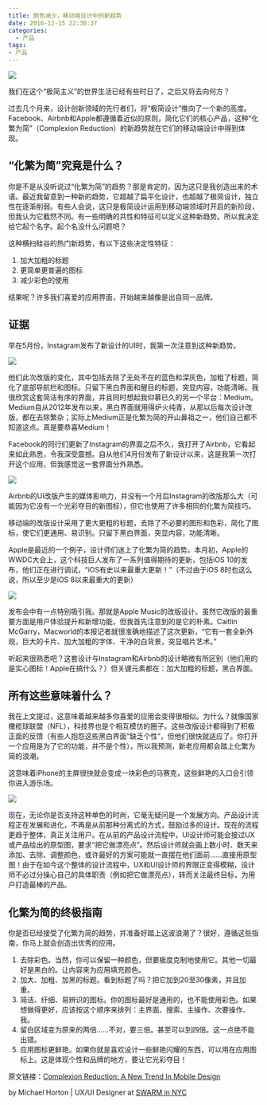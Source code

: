 ```yaml
---
title: 颜色减少，移动端设计中的新趋势
date: 2016-12-15 22:30:37
categories:
  - 产品
tags: 
- 产品
---
```


![](http://pics.naaln.com/blog/2019-01-14-032250.jpg)

我们在这个“极简主义”的世界生活已经有些时日了，之后又将去向何方？

过去几个月来，设计创新领域的先行者们，将“极简设计”推向了一个新的高度。Facebook、Airbnb和Apple都遵循着近似的原则，简化它们的核心产品，这种“化繁为简”（Complexion Reduction）的新趋势就在它们的移动端设计中得到体现。

## “化繁为简”究竟是什么？

你是不是从没听说过“化繁为简”的趋势？那是肯定的，因为这只是我创造出来的术语。最近我留意到一种新的趋势，它超越了扁平化设计，也超越了极简设计，独立性在逐渐削弱。有些人会说，这只是极简设计运用到移动端领域时开启的新阶段，但我认为它截然不同。有一些明确的共性和特征可以定义这种新趋势。所以我决定给它起个名字。起个名没什么问题吧？

这种横扫硅谷的热门新趋势，有以下这些决定性特征：

1.  加大加粗的标题
2.  更简单更普遍的图标
3.  减少彩色的使用

结果呢？许多我们喜爱的应用界面，开始越来越像是出自同一品牌。

## 证据

早在5月份，Instagram发布了新设计的UI时，我第一次注意到这种新趋势。

![](http://pics.naaln.com/blog/2019-01-14-032251.jpg)

他们此次改版的变化，其中包括去除了无处不在的蓝色和深灰色，加粗了标题，简化了底部导航栏和图标。只留下黑白界面和醒目的标题，突显内容，功能清晰。我很欣赏这套简洁有序的界面，并且同时想起我仰慕已久的另一个平台：Medium。Medium自从2012年发布以来，黑白界面就用得炉火纯青，从那以后每次设计改版，都在去除繁杂；实际上Medium正是化繁为简的开山鼻祖之一，他们自己都不知道这点。真是要恭喜Medium！

Facebook的同行们更新了Instagram的界面之后不久，我打开了Airbnb，它看起来如此熟悉，令我深受震撼。自从他们4月份发布了新设计以来，这是我第一次打开这个应用，但我感觉这一套界面分外熟悉。

![](http://pics.naaln.com/blog/2019-01-14-032252.jpg)

Airbnb的UI改版产生的媒体影响力，并没有一个月后Instagram的改版那么大（可能因为它没有一个光彩夺目的新图标），但它也使用了许多相同的化繁为简技巧。

移动端的改版设计采用了更大更粗的标题，去除了不必要的图形和色彩，简化了图标，使它们更通用、易识别。只留下黑白界面，突显内容，功能清晰。

Apple是最近的一个例子，设计师们迷上了化繁为简的趋势。本月初，Apple的WWDC大会上，这个科技巨人发布了一系列值得期待的更新，包括iOS 10的发布，他们正在进行调试，“iOS有史以来最重大更新！”（不过由于iOS 8时也这么说，所以至少是iOS 8以来最重大的更新）

![](http://pics.naaln.com/blog/2019-01-14-032253.jpg)

发布会中有一点特别吸引我。那就是Apple Music的改版设计。虽然它改版的最重要方面是用户体验提升和新增功能，但我首先注意到的是它的朴素。Caitlin McGarry，Macworld的本报记者就很准确地描述了这次更新，“它有一套全新外观，巨大的卡片、加大加粗的字体、干净的白背景，突显唱片艺术。”

听起来很熟悉吧？这套设计与Instagram和Airbnb的设计略微有所区别（他们用的是实心图标！Apple在搞什么？）但关键元素都在：加大加粗的标题，黑白界面。

## 所有这些意味着什么？

我在上文提过，这意味着越来越多你喜爱的应用会变得很相似。为什么？就像国家橄榄球联盟（NFL），科技界也是个相互模仿的圈子。这些改版设计都得到了积极正面的反馈（有些人抱怨这些黑白界面“缺乏个性”，但他们很快就适应了。你打开一个应用是为了它的功能，并不是个性），所以我预测，新老应用都会踏上化繁为简的浪潮。

这意味着iPhone的主屏很快就会变成一块彩色的马赛克，这些鲜艳的入口会引领你进入游乐场。

![](http://pics.naaln.com/blog/2019-01-14-032254.jpg)

现在，无论你是否支持这种单色的时尚，它毫无疑问是一个发展方向。产品设计流程正在发展和进化，不再是从前那种分离式的方式，鼓励过多的设计。现在的流程更趋于整体，真正关注用户。在从前的产品设计流程中，UI设计师可能会接过UX或产品给出的原型图，要求“把它做漂亮点”。然后设计师就会画上数小时、数天来添加、去除、调整颜色，或许最好的方案可能就一直摆在他们面前……直接用原型图！由于在如今这个整体的设计流程中，UX和UI设计师的界限正变得模糊，设计师不必过分操心自己的具体职责（例如把它做漂亮点），转而关注最终目标，为用户打造最棒的产品。

## 化繁为简的终极指南

你是否已经接受了化繁为简的趋势，并准备好踏上这波浪潮了？很好，遵循这些指南，你马上就会创造出优秀的应用。

1.  去除彩色。当然，你可以保留一种颜色，但要极度克制地使用它。其他一切最好是黑白的。让内容来为应用填充颜色。
2.  加大、加粗、加黑的标题。看到标题了吗？把它加到20至30像素，并且加重。
3.  简洁、纤细、易辨识的图标。你的图标最好是通用的，也不能使用彩色。如果想做得更好，应该按这个顺序来排列：主界面、搜索、主操作、次要操作、我。
4.  留白区域变为原来的两倍……不对，要三倍。甚至可以到四倍。这一点绝不能出错。
5.  应用图标更鲜艳。如果你就是喜欢设计一些鲜艳闪耀的东西，可以用在应用图标上。这是体现个性和品牌的地方，要让它光彩夺目！


原文链接：[Complexion Reduction: A New Trend In Mobile Design](http://swarmnyc.com/whiteboard/complexion-reduction-a-new-trend-in-design-1)

by Michael Horton | UX/UI Designer at [SWARM in NYC](http://www.swarmnyc.com/)